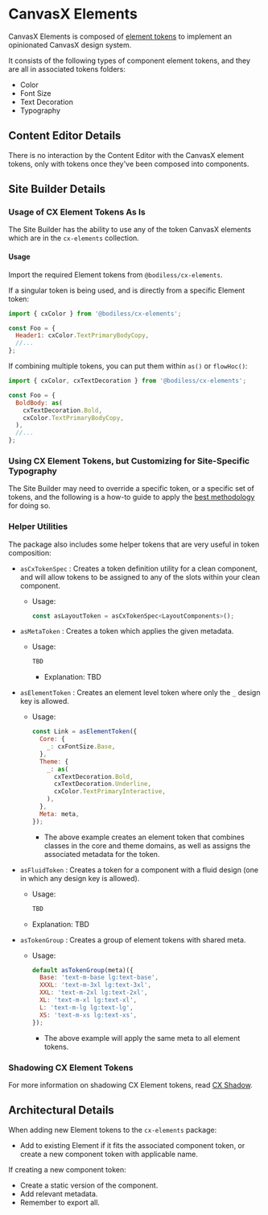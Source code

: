 # CanvasX Elements

CanvasX Elements is composed of [element tokens](/Design/DesignSystem#element-tokens) to implement
an opinionated CanvasX design system.

It consists of the following types of component element tokens, and they are all in associated
tokens folders:

* Color
* Font Size
* Text Decoration
* Typography

## Content Editor Details

There is no interaction by the Content Editor with the CanvasX element tokens, only with tokens once
they've been composed into components.

## Site Builder Details

### Usage of CX Element Tokens As Is

The Site Builder has the ability to use any of the token CanvasX elements which are in the
`cx-elements` collection.

#### Usage

Import the required Element tokens from `@bodiless/cx-elements`.

If a singular token is being used, and is directly from a specific Element token:

```js
import { cxColor } from '@bodiless/cx-elements';

const Foo = {
  Header1: cxColor.TextPrimaryBodyCopy,
  //...
};
```

If combining multiple tokens, you can put them within `as()` or `flowHoc()`:

```js
import { cxColor, cxTextDecoration } from '@bodiless/cx-elements';

const Foo = {
  BoldBody: as(
    cxTextDecoration.Bold,
    cxColor.TextPrimaryBodyCopy,
  ),
  //...
};
```

### Using CX Element Tokens, but Customizing for Site-Specific Typography

The Site Builder may need to override a specific token, or a specific set of tokens, and the
following is a how-to guide to apply the [best methodology](./CX_SiteTypography) for doing so.

### Helper Utilities

The package also includes some helper tokens that are very useful in token composition:

* `asCxTokenSpec` : Creates a token definition utility for a clean component, and will allow tokens
  to be assigned to any of the slots within your clean component.

  * Usage:

    ```jsx
    const asLayoutToken = asCxTokenSpec<LayoutComponents>();
    ```

* `asMetaToken` : Creates a token which applies the given metadata.

  * Usage:

    ```jsx
    TBD
    ```

    * Explanation: TBD

* `asElementToken` : Creates an element level token where only the `_` design key is allowed.

  * Usage:

    ```jsx
    const Link = asElementToken({
      Core: {
        _: cxFontSize.Base,
      },
      Theme: {
        _: as(
          cxTextDecoration.Bold,
          cxTextDecoration.Underline,
          cxColor.TextPrimaryInteractive,
        ),
      },
      Meta: meta,
    });
    ```

    * The above example creates an element token that combines classes in the core and theme
      domains, as well as assigns the associated metadata for the token.

* `asFluidToken` : Creates a token for a component with a fluid design (one in which any design key
  is allowed).

  * Usage:

    ```jsx
    TBD
    ```

  * Explanation: TBD

* `asTokenGroup` : Creates a group of element tokens with shared meta.

  * Usage:

    ```jsx
    default asTokenGroup(meta)({
      Base: 'text-m-base lg:text-base',
      XXXL: 'text-m-3xl lg:text-3xl',
      XXL: 'text-m-2xl lg:text-2xl',
      XL: 'text-m-xl lg:text-xl',
      L: 'text-m-lg lg:text-lg',
      XS: 'text-m-xs lg:text-xs',
    });
    ```

    * The above example will apply the same meta to all element tokens.

### Shadowing CX Element Tokens

For more information on shadowing CX Element tokens, read [CX Shadow](./CX_Shadow.md).

## Architectural Details

When adding new Element tokens to the `cx-elements` package:

* Add to existing Element if it fits the associated component token, or create a new component token
  with applicable name.

If creating a new component token:

* Create a static version of the component.
* Add relevant metadata.
* Remember to export all.
